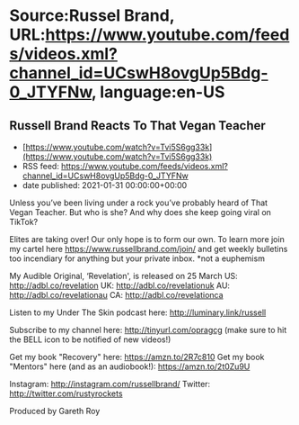 # Source:Russel Brand, URL:https://www.youtube.com/feeds/videos.xml?channel_id=UCswH8ovgUp5Bdg-0_JTYFNw, language:en-US

## Russell Brand Reacts To That Vegan Teacher
 - [https://www.youtube.com/watch?v=Tvi5S6gg33k](https://www.youtube.com/watch?v=Tvi5S6gg33k)
 - RSS feed: https://www.youtube.com/feeds/videos.xml?channel_id=UCswH8ovgUp5Bdg-0_JTYFNw
 - date published: 2021-01-31 00:00:00+00:00

Unless you’ve been living under a rock you’ve probably heard of That Vegan Teacher. But who is she? And why does she keep going viral on TikTok?

Elites are taking over! Our only hope is to form our own. To learn more join my cartel here https://www.russellbrand.com/join/ and get weekly bulletins too incendiary for anything but your private inbox.
*not a euphemism

My Audible Original, ‘Revelation', is released on 25 March
US: http://adbl.co/revelation
UK: http://adbl.co/revelationuk
AU: http://adbl.co/revelationau
CA: http://adbl.co/revelationca

Listen to my Under The Skin podcast here: 
http://luminary.link/russell

Subscribe to my channel here: http://tinyurl.com/opragcg
(make sure to hit the BELL icon to be notified of new videos!)

Get my book "Recovery" here: https://amzn.to/2R7c810
Get my book "Mentors" here (and as an audiobook!): https://amzn.to/2t0Zu9U

Instagram: http://instagram.com/russellbrand/
Twitter: http://twitter.com/rustyrockets

Produced by Gareth Roy


